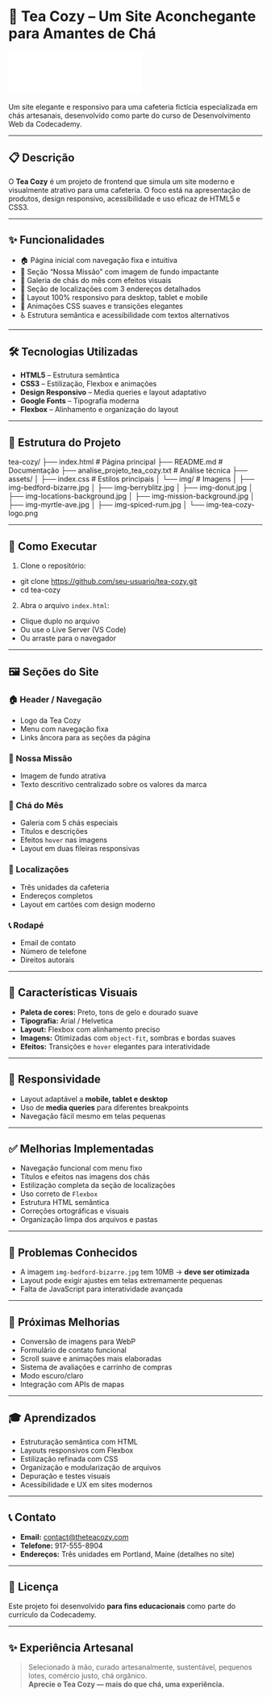 # 🍵 Tea Cozy – Um Site Aconchegante para Amantes de Chá
![Tea Cozy](img/img-tea-cozy-logo.png)

Um site elegante e responsivo para uma cafeteria fictícia especializada em chás artesanais, desenvolvido como parte do curso de Desenvolvimento Web da Codecademy.

---

## 📋 Descrição

O **Tea Cozy** é um projeto de frontend que simula um site moderno e visualmente atrativo para uma cafeteria. O foco está na apresentação de produtos, design responsivo, acessibilidade e uso eficaz de HTML5 e CSS3.

---

## ✨ Funcionalidades

- 🏠 Página inicial com navegação fixa e intuitiva  
- 🎯 Seção “Nossa Missão” com imagem de fundo impactante  
- 🍃 Galeria de chás do mês com efeitos visuais  
- 📍 Seção de localizações com 3 endereços detalhados  
- 📱 Layout 100% responsivo para desktop, tablet e mobile  
- 🎨 Animações CSS suaves e transições elegantes  
- ♿ Estrutura semântica e acessibilidade com textos alternativos  

---

## 🛠️ Tecnologias Utilizadas

- **HTML5** – Estrutura semântica  
- **CSS3** – Estilização, Flexbox e animações  
- **Design Responsivo** – Media queries e layout adaptativo  
- **Google Fonts** – Tipografia moderna  
- **Flexbox** – Alinhamento e organização do layout  

---

## 📁 Estrutura do Projeto

tea-cozy/
├── index.html # Página principal
├── README.md # Documentação
├── analise_projeto_tea_cozy.txt # Análise técnica
├── assets/
│ ├── index.css # Estilos principais
│ └── img/ # Imagens
│ ├── img-bedford-bizarre.jpg
│ ├── img-berryblitz.jpg
│ ├── img-donut.jpg
│ ├── img-locations-background.jpg
│ ├── img-mission-background.jpg
│ ├── img-myrtle-ave.jpg
│ ├── img-spiced-rum.jpg
│ └── img-tea-cozy-logo.png

---

## 🚀 Como Executar

1. Clone o repositório:
- git clone https://github.com/seu-usuario/tea-cozy.git
- cd tea-cozy

2. Abra o arquivo `index.html`:
- Clique duplo no arquivo  
- Ou use o Live Server (VS Code)  
- Ou arraste para o navegador

---

## 🖼️ Seções do Site

### 🏠 Header / Navegação
- Logo da Tea Cozy  
- Menu com navegação fixa  
- Links âncora para as seções da página  

### 🎯 Nossa Missão
- Imagem de fundo atrativa  
- Texto descritivo centralizado sobre os valores da marca  

### 🍃 Chá do Mês
- Galeria com 5 chás especiais  
- Títulos e descrições  
- Efeitos `hover` nas imagens  
- Layout em duas fileiras responsivas  

### 📍 Localizações
- Três unidades da cafeteria  
- Endereços completos  
- Layout em cartões com design moderno  

### 📞 Rodapé
- Email de contato  
- Número de telefone  
- Direitos autorais  

---

## 🎨 Características Visuais

- **Paleta de cores:** Preto, tons de gelo e dourado suave  
- **Tipografia:** Arial / Helvetica  
- **Layout:** Flexbox com alinhamento preciso  
- **Imagens:** Otimizadas com `object-fit`, sombras e bordas suaves  
- **Efeitos:** Transições e `hover` elegantes para interatividade  

---

## 📱 Responsividade

- Layout adaptável a **mobile, tablet e desktop**  
- Uso de **media queries** para diferentes breakpoints  
- Navegação fácil mesmo em telas pequenas  

---

## ✅ Melhorias Implementadas

- Navegação funcional com menu fixo  
- Títulos e efeitos nas imagens dos chás  
- Estilização completa da seção de localizações  
- Uso correto de `Flexbox`  
- Estrutura HTML semântica  
- Correções ortográficas e visuais  
- Organização limpa dos arquivos e pastas  

---

## 🐛 Problemas Conhecidos

- A imagem `img-bedford-bizarre.jpg` tem 10MB → **deve ser otimizada**  
- Layout pode exigir ajustes em telas extremamente pequenas  
- Falta de JavaScript para interatividade avançada  

---

## 🚧 Próximas Melhorias

- Conversão de imagens para WebP  
- Formulário de contato funcional  
- Scroll suave e animações mais elaboradas  
- Sistema de avaliações e carrinho de compras  
- Modo escuro/claro  
- Integração com APIs de mapas  

---

## 🎓 Aprendizados

- Estruturação semântica com HTML  
- Layouts responsivos com Flexbox  
- Estilização refinada com CSS  
- Organização e modularização de arquivos  
- Depuração e testes visuais  
- Acessibilidade e UX em sites modernos  

---

## 📞 Contato

- **Email:** contact@theteacozy.com  
- **Telefone:** 917-555-8904  
- **Endereços:** Três unidades em Portland, Maine (detalhes no site)  

---

## 📝 Licença

Este projeto foi desenvolvido **para fins educacionais** como parte do currículo da Codecademy.

---

## ✨ Experiência Artesanal

> Selecionado à mão, curado artesanalmente, sustentável, pequenos lotes, comércio justo, chá orgânico.  
> **Aprecie o Tea Cozy — mais do que chá, uma experiência.**
